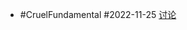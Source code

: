 - #CruelFundamental #2022-11-25 [讨论](https://github.com/CYZH1307/CruelFundamental/tree/main/homework/202211/25)